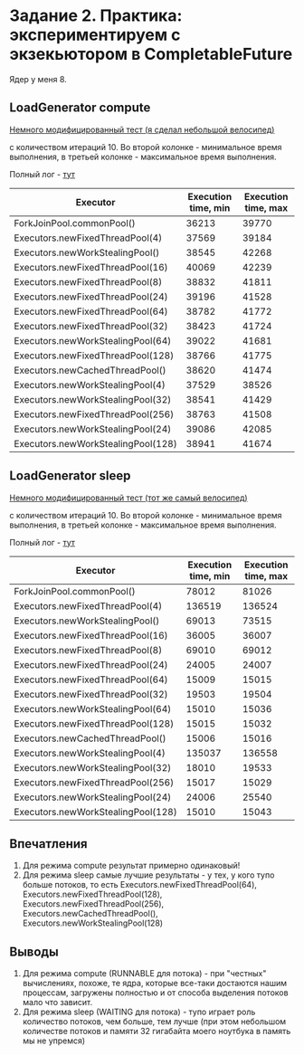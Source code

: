 # Задание 2. Практика: экспериментируем с экзекьютором в CompletableFuture

Ядер у меня 8.

## LoadGenerator compute

[Немного модифицированный тест (я сделал небольшой велосипед)](../../src/test/java/course/concurrency/m2_async/cf/ReportServiceTests.java)

с количеством итераций 10. Во второй колонке - минимальное время выполнения, 
в третьей колонке - максимальное время выполнения.

Полный лог - [тут](6-compute-log.md) 

| Executor                           | Execution time, min | Execution time, max |
|------------------------------------|---------------------|---------------------|
| ForkJoinPool.commonPool()          | 36213               | 39770               |
| Executors.newFixedThreadPool(4)    | 37569               | 39184               |
| Executors.newWorkStealingPool()    | 38545               | 42268               |
| Executors.newFixedThreadPool(16)   | 40069               | 42239               |
| Executors.newFixedThreadPool(8)    | 38832               | 41811               |
| Executors.newFixedThreadPool(24)   | 39196               | 41528               |
| Executors.newFixedThreadPool(64)   | 38782               | 41772               |
| Executors.newFixedThreadPool(32)   | 38423               | 41724               |
| Executors.newWorkStealingPool(64)  | 39022               | 41681               |
| Executors.newFixedThreadPool(128)  | 38766               | 41775               |
| Executors.newCachedThreadPool()    | 38620               | 41474               |
| Executors.newWorkStealingPool(4)   | 37529               | 38526               |
| Executors.newWorkStealingPool(32)  | 38541               | 41429               |
| Executors.newFixedThreadPool(256)  | 38763               | 41508               |
| Executors.newWorkStealingPool(24)  | 39086               | 42085               |
| Executors.newWorkStealingPool(128) | 38941               | 41674               |

## LoadGenerator sleep

[Немного модифицированный тест (тот же самый велосипед)](../../src/test/java/course/concurrency/m2_async/cf/ReportServiceTests.java)

с количеством итераций 10. Во второй колонке - минимальное время выполнения,
в третьей колонке - максимальное время выполнения.

Полный лог - [тут](6-sleep-log.md)

| Executor                           | Execution time, min | Execution time, max |
|------------------------------------|---------------------|---------------------|
| ForkJoinPool.commonPool()          | 78012               | 81026               |
| Executors.newFixedThreadPool(4)    | 136519              | 136524              |
| Executors.newWorkStealingPool()    | 69013               | 73515               |
| Executors.newFixedThreadPool(16)   | 36005               | 36007               |
| Executors.newFixedThreadPool(8)    | 69010               | 69012               |
| Executors.newFixedThreadPool(24)   | 24005               | 24007               |
| Executors.newFixedThreadPool(64)   | 15009               | 15015               |
| Executors.newFixedThreadPool(32)   | 19503               | 19504               |
| Executors.newWorkStealingPool(64)  | 15010               | 15036               |
| Executors.newFixedThreadPool(128)  | 15015               | 15032               |
| Executors.newCachedThreadPool()    | 15006               | 15016               |
| Executors.newWorkStealingPool(4)   | 135037              | 136558              |
| Executors.newWorkStealingPool(32)  | 18010               | 19533               |
| Executors.newFixedThreadPool(256)  | 15017               | 15029               |
| Executors.newWorkStealingPool(24)  | 24006               | 25540               |
| Executors.newWorkStealingPool(128) | 15010               | 15043               |

## Впечатления

1. Для режима compute результат примерно одинаковый! 
2. Для режима sleep самые лучшие результаты - у тех, у кого тупо больше потоков, то есть Executors.newFixedThreadPool(64), Executors.newFixedThreadPool(128), Executors.newFixedThreadPool(256), Executors.newCachedThreadPool(), Executors.newWorkStealingPool(128)

## Выводы

1. Для режима compute (RUNNABLE для потока) - при "честных" вычислениях, похоже, те ядра, которые все-таки достаются нашим процессам, загружены полностью и от способа выделения потоков мало что зависит.
2. Для режима sleep (WAITING для потока) - тупо играет роль количество потоков, чем больше, тем лучше (при этом небольшом количестве потоков и памяти 32 гигабайта моего ноутбука в память мы не упремся) 